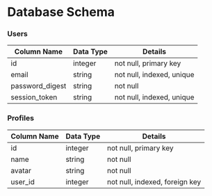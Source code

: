 # Database Schema

### Users
Column Name| Data Type | Details
-----------|-----------|--------
id|integer|not null, primary key
email|string|not null, indexed, unique
password_digest|string|not null
session_token|string|not null, indexed, unique


### Profiles
Column Name| Data Type | Details
-----------|-----------|--------
id|integer|not null, primary key
name|string|not null
avatar|string|not null
user_id|integer| not null, indexed, foreign key
